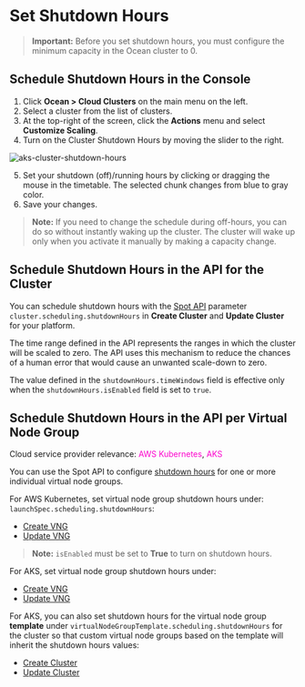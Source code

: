 # Set Shutdown Hours

>**Important:** Before you set shutdown hours, you must configure the minimum capacity in the Ocean cluster to 0.

## Schedule Shutdown Hours in the Console

1. Click **Ocean > Cloud Clusters** on the main menu on the left.
2. Select a cluster from the list of clusters.
3. At the top-right of the screen, click the **Actions** menu and select **Customize Scaling**.
4. Turn on the Cluster Shutdown Hours by moving the slider to the right.

![aks-cluster-shutdown-hours](https://github.com/user-attachments/assets/4561cd2f-598f-4896-9f62-43ac6f83184e)

5. Set your shutdown (off)/running hours by clicking or dragging the mouse in the timetable. The selected chunk changes from blue to gray color.
6. Save your changes.

>**Note:** If you need to change the schedule during off-hours, you can do so without instantly waking up the cluster. The cluster will wake up only when you activate it manually by making a capacity change.

## Schedule Shutdown Hours in the API for the Cluster

You can schedule shutdown hours with the [Spot API](https://docs.spot.io/api/) parameter `cluster.scheduling.shutdownHours` in **Create Cluster** and **Update Cluster** for your platform.

The time range defined in the API represents the ranges in which the cluster will be scaled to zero. 
The API uses this mechanism to reduce the chances of a human error that would cause an unwanted scale-down to zero.

The value defined in the `shutdownHours.timeWindows` field is effective only when the `shutdownHours.isEnabled` field is set to `true`.

## Schedule Shutdown Hours in the API per Virtual Node Group

Cloud service provider relevance: <font color="#FC01CC">AWS Kubernetes</font>, <font color="#FC01CC">AKS</font>  

You can use the Spot API to configure [shutdown hours](ocean/features/running-hours?id=shutdown-hours-per-vng) for one or more individual virtual node groups.

For AWS Kubernetes, set virtual node group shutdown hours under: `launchSpec.scheduling.shutdownHours`:
* [Create VNG](https://docs.spot.io/api/#operation/OceanAWSLaunchSpecCreate)
* [Update VNG](https://docs.spot.io/api/#operation/OceanAWSLaunchSpecUpdate)

>**Note:** `isEnabled` must be set to **True** to turn on shutdown hours.

For AKS, set virtual node group shutdown hours under:
* [Create VNG](https://docs.spot.io/api/#tag/Ocean-AKS/operation/oceanAKSVirtualNodeGroupCreate)
* [Update VNG](https://docs.spot.io/api/#tag/Ocean-AKS/operation/oceanAKSVirtualNodeGroupUpdate)

For AKS, you can also set shutdown hours for the virtual node group **template** under `virtualNodeGroupTemplate.scheduling.shutdownHours` for the cluster so that custom virtual node groups based on the template will inherit the shutdown hours values:
* [Create Cluster](https://docs.spot.io/api/#tag/Ocean-AKS/operation/oceanAKSClusterCreate)
* [Update Cluster](https://docs.spot.io/api/#tag/Ocean-AKS/operation/oceanAKSClusterUpdate)




